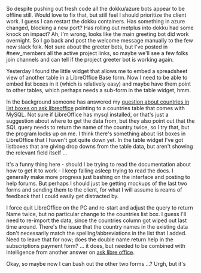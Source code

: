 So despite pushing out fresh code all the dokku/azure bots appear to be offline still.  Would love to fix that, but still feel I should prioritize the client work.  I guess I can restart the dokku containers.   Has something in azure changed, blocking a new port? Has rolling out metplus into dokku had some knock on impact?  Ah, I'm wrong, looks like the main greeting bot did work overnight.  So I go back and post the welcome message manually to the few new slack folk.  Not sure about the greeter bots, but I've posted in #new_members all the active project links, so maybe we'll see a few folks join channels and can tell if the project greeter bot is working again.

Yesterday I found the little widget that allows me to embed a spreadsheet view of another table in a LibreOffice Base form.  Now I need to be able to embed list boxes in it (which is relatively easy) and maybe have them point to other tables, which perhaps needs a sub-form in the table widget, hmm.

In the background someone has answered my [question about countries in list boxes on ask libreoffice](https://ask.libreoffice.org/en/question/140501/base-dropdown-country-list/) pointing to a countries table that comes with MySQL. Not sure if LibreOffice has mysql installed, or that's just a suggestion about where to get the data from, but they also point out that the SQL query needs to return the name of the country twice, so I try that, but the program locks up on me.  I think there's something about list boxes in LibreOffice that I haven't got quite down yet.  In the table widget I've got listboxes that are giving drop downs from the table data, but aren't showing the relevant field itself ...

It's a funny thing here - should I be trying to read the documentation about how to get it to work - I keep falling asleep trying to read the docs.  I generally make more progress just bashing on the interface and posting to help forums.  But perhaps I should just be getting mockups of the last two forms and sending them to the client, for what I will assume is reams of feedback that I could easily get distracted by.

I force quit LibreOffice on the PC and re-start and adjust the query to return Name twice, but no particular change to the countries list box.  I guess I'll need to re-import the data, since the countries column got wiped out last time around.  There's the issue that the country names in the existing data don't necessarily match the spelling/abbreviations in the list that I added.  Need to leave that for now; does the double name return help in the subscriptions payment form? ... it does, but needed to be combined with intelligence from another answer on [ask libre office](https://ask.libreoffice.org/en/question/65146/a-dropdown-list-inside-a-control-grid-table-with-sql-consult-in-base/?answer=65195#post-id-65195).

Okay, so maybe now I can bash out the other two forms ...?  Urgh, but it's locking up on the PC again ...
